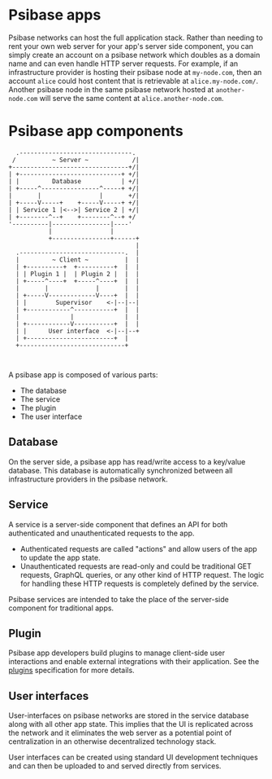 # Psibase apps

Psibase networks can host the full application stack. Rather than needing to rent your own web server for your app's server side component, you can simply create an account on a psibase network which doubles as a domain name and can even handle HTTP server requests. For example, if an infrastructure provider is hosting their psibase node at `my-node.com`, then an account `alice` could host content that is retrievable at `alice.my-node.com/`. Another psibase node in the same psibase network hosted at `another-node.com` will serve the same content at `alice.another-node.com`.

# Psibase app components

```svgbob
  .-------------------------------.
 /          ~ Server ~            /|
+--------------------------------+/|
| +----------------------------+ +/|
| |         Database           | +/|
| +-----^----------------^-----+ +/|
|       |                |       +/|
| +-----V-----+    +-----V-----+ +/|
| | Service 1 |<-->| Service 2 | +/|
| +--------^--+    +--------^--+ +/
'----------|----------------|----'
           |                |  
           +----------------+------+
                                   |
  .-----------------------------.  |
  |         ~ Client ~          |  |
  | +----------+  +----------+  |  |
  | | Plugin 1 |  | Plugin 2 |  |  |
  | +-----^----+  +-----^----+  |  |
  |       |             |       |  |
  | +-----V-------------V----+  |  |
  | |        Supervisor    <-|--|--|
  | +------------^-----------+  |  |
  |              |              |  |
  | +------------V-----------+  |  |
  | |      User interface  <-|--|--+
  | +------------------------+  |
  +-----------------------------+

  
```

A psibase app is composed of various parts: 

* The database
* The service
* The plugin
* The user interface

## Database

On the server side, a psibase app has read/write access to a key/value database. This database is automatically synchronized between all infrastructure providers in the psibase network.

## Service

A service is a server-side component that defines an API for both authenticated and unauthenticated requests to the app. 

* Authenticated requests are called "actions" and allow users of the app to update the app state.
* Unauthenticated requests are read-only and could be traditional GET requests, GraphQL queries, or any other kind of HTTP request. The logic for handling these HTTP requests is completely defined by the service.

Psibase services are intended to take the place of the server-side component for traditional apps. 

## Plugin

Psibase app developers build plugins to manage client-side user interactions and enable external integrations with their application. See the [plugins](./plugins.md) specification for more details.

## User interfaces

User-interfaces on psibase networks are stored in the service database along with all other app state. This implies that the UI is replicated across the network and it eliminates the web server as a potential point of centralization in an otherwise decentralized technology stack.

User interfaces can be created using standard UI development techniques and can then be uploaded to and served directly from services.
